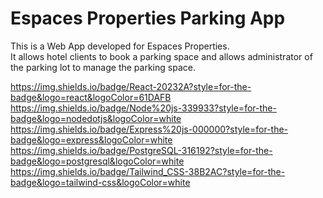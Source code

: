 # Espaces Properties Parking App

This is a Web App developed for Espaces Properties.\
It allows hotel clients to book a parking space and allows administrator of the parking lot to manage the parking space.

https://img.shields.io/badge/React-20232A?style=for-the-badge&logo=react&logoColor=61DAFB
https://img.shields.io/badge/Node%20js-339933?style=for-the-badge&logo=nodedotjs&logoColor=white
https://img.shields.io/badge/Express%20js-000000?style=for-the-badge&logo=express&logoColor=white
https://img.shields.io/badge/PostgreSQL-316192?style=for-the-badge&logo=postgresql&logoColor=white
https://img.shields.io/badge/Tailwind_CSS-38B2AC?style=for-the-badge&logo=tailwind-css&logoColor=white
